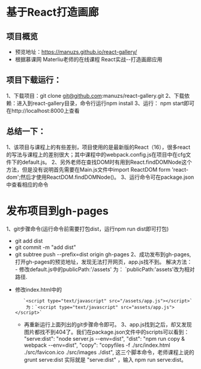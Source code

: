 基于React打造画廊
====
项目概览
--
 * 预览地址：https://manuzs.github.io/react-gallery/
 * 根据慕课网 Materliu老师的在线课程 React实战--打造画廊应用
 
 项目下载运行：
 ---
 1、下载项目：git clone git@github.com:manuzs/react-gallery.git
 2、下载依赖：进入到react-gallery目录，命令行运行npm install
 3、运行： npm start即可在http://localhost:8000上查看
 
 总结一下：
 ---
 1、该项目与课程上的有些差别，项目使用的是最新版的React（16），很多react的写法与课程上的差别很大；其中课程中的webpack.config.js在项目中在cfg文件下的default.js。
 2、另外老师在查找DOM时有用到React.findDOMNode这个方法，但是没有说明首先需要在Main.js文件中import ReactDOM form 'react-dom';然后才使用ReactDOM.findDOMNode()。
 3、运行命令可在package.json中查看相应的命令
 
 发布项目到gh-pages
 =====
 1、git步骤命令(运行命令前需要打包dist，运行npm run dist即可打包)
  * git add dist
  * git commit -m "add dist"
  * git subtree push --prefix=dist origin gh-pages
 2、成功发布到gh-pages,打开gh-pages的预览地址，发现无法打开网页，app.js找不到。 解决方法： - 修改default.js中的publicPath:'/assets' 为：  `publicPath:'assets'改为相对路径.
  - 修改index.html中的
    ```
       `<script type="text/javascript" src="/assets/app.js"></script>`
        为：`<script type="text/javascript" src="assets/app.js"></script>` 
    ```
    - 再重新运行上面列出的git步骤命令即可。
 3、app.js找到之后，却又发现图片都找不到404了。我们在package.json文件中的scripts可以看到：
 "serve:dist": "node server.js --env=dist",
  "dist": "npm run copy & webpack --env=dist",
  "copy": "copyfiles -f ./src/index.html ./src/favicon.ico ./src/images ./dist",
这三个脚本命令，老师课程上说的grunt serve:dist 实际就是 "serve:dist" ，输入 npm run serve:dist。
 
